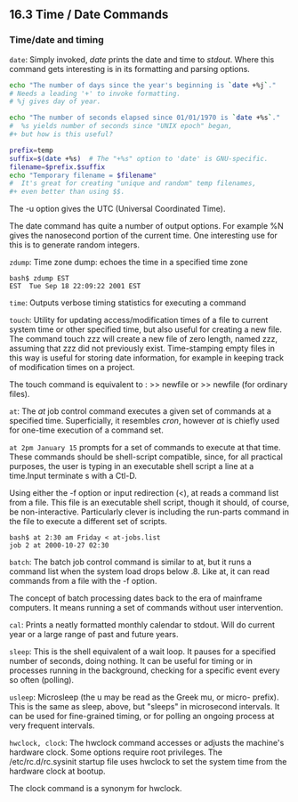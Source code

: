 ## 16.3 Time / Date Commands

### Time/date and timing

`date`: Simply invoked, *date* prints the date and time to *stdout*. Where this command gets interesting is in its formatting and parsing options.

```sh
echo "The number of days since the year's beginning is `date +%j`."
# Needs a leading '+' to invoke formatting.
# %j gives day of year.

echo "The number of seconds elapsed since 01/01/1970 is `date +%s`."
#  %s yields number of seconds since "UNIX epoch" began,
#+ but how is this useful?

prefix=temp
suffix=$(date +%s)  # The "+%s" option to 'date' is GNU-specific.
filename=$prefix.$suffix
echo "Temporary filename = $filename"
#  It's great for creating "unique and random" temp filenames,
#+ even better than using $$.
```

The -u option gives the UTC (Universal Coordinated Time).

The date command has quite a number of output options. For example %N gives the nanosecond portion of the current time. One interesting use for this is to generate random integers.

`zdump`: Time zone dump: echoes the time in a specified time zone

```
bash$ zdump EST
EST  Tue Sep 18 22:09:22 2001 EST
```

`time`: Outputs verbose timing statistics for executing a command

`touch`: Utility for updating access/modification times of a file to current system time or other specified time, but also useful for creating a new file. The command touch zzz will create a new file of zero length, named zzz, assuming that zzz did not previously exist. Time-stamping empty files in this way is useful for storing date information, for example in keeping track of modification times on a project.

The touch command is equivalent to : >> newfile or >> newfile (for ordinary files).

`at`: The *at* job control command executes a given set of commands at a specified time. Superficially, it resembles *cron*, however *at* is chiefly used for one-time execution of a command set.

`at 2pm January 15` prompts for a set of commands to execute at that time. These commands should be shell-script compatible, since, for all practical purposes, the user is typing in an executable shell script a line at a time.Input terminate s with a Ctl-D.

Using either the -f option or input redirection (<), at reads a command list from a file. This file is an executable shell script, though it should, of course, be non-interactive. Particularly clever is including the run-parts command in the file to execute a different set of scripts.

```
bash$ at 2:30 am Friday < at-jobs.list
job 2 at 2000-10-27 02:30
```

`batch`: The batch job control command is similar to at, but it runs a command list when the system load drops below .8. Like at, it can read commands from a file with the -f option.

The concept of batch processing dates back to the era of mainframe computers. It means running a set of commands without user intervention.

`cal`: Prints a neatly formatted monthly calendar to stdout. Will do current year or a large range of past and future years.

`sleep`: This is the shell equivalent of a wait loop. It pauses for a specified number of seconds, doing nothing. It can be useful for timing or in processes running in the background, checking for a specific event every so often (polling).

`usleep`: Microsleep (the u may be read as the Greek mu, or micro- prefix). This is the same as sleep, above, but "sleeps" in microsecond intervals. It can be used for fine-grained timing, or for polling an ongoing process at very frequent intervals.

`hwclock, clock`: The hwclock command accesses or adjusts the machine's hardware clock. Some options require root privileges. The /etc/rc.d/rc.sysinit startup file uses hwclock to set the system time from the hardware clock at bootup.

The clock command is a synonym for hwclock.

